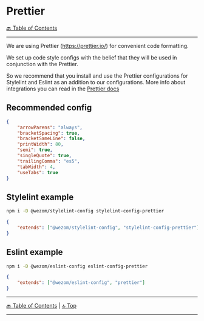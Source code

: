 # Prettier

[🔙 Table of Contents](../index.md)

---

We are using Prettier (https://prettier.io/) for convenient code formatting.

We set up code style configs with the belief that they will be used in conjunction with the Prettier.

So we recommend that you install and use the Prettier configurations for Stylelint and Eslint as an addition to our
configurations. More info about integrations you can read in
the [Prettier docs](https://prettier.io/docs/en/integrating-with-linters.html)

## Recommended config

```json
{
	"arrowParens": "always",
	"bracketSpacing": true,
	"bracketSameLine": false,
	"printWidth": 80,
	"semi": true,
	"singleQuote": true,
	"trailingComma": "es5",
	"tabWidth": 4,
	"useTabs": true
}
```

## Stylelint example

```bash
npm i -D @wezom/stylelint-config stylelint-config-prettier
```

```json
{
	"extends": ["@wezom/stylelint-config", "stylelint-config-prettier"]
}
```

## Eslint example

```bash
npm i -D @wezom/eslint-config eslint-config-prettier
```

```json
{
	"extends": ["@wezom/eslint-config", "prettier"]
}
```

---

[🔙 Table of Contents](../index.md) | [🔝 Top](#readme)

---
